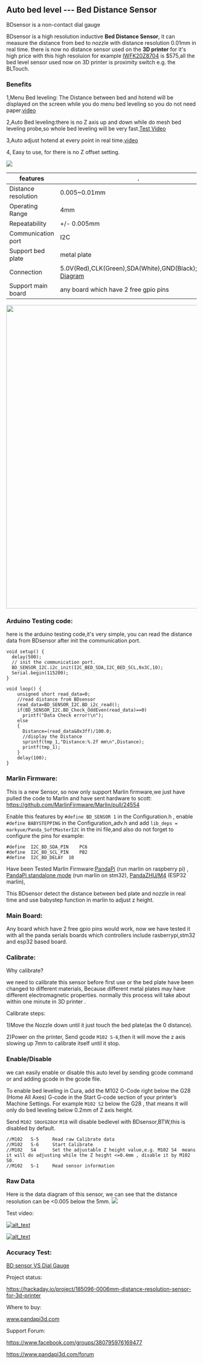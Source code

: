 ## Auto bed level --- Bed Distance Sensor

BDsensor is a non-contact dial gauge

BDsensor is a high resolution inductive **Bed Distance Sensor**, it can measure the distance from bed to nozzle with distance resolution 0.01mm in real time.
there is now no distance sensor used on the **3D printer** for it's high price with this high resoluion for example [IWFK20Z8704](https://www.walkerindustrial.com/IWFK-20Z8704-S35A-BAUMER-10155694-p/iwfk-20z8704-s35a.htm) is $575,all the bed level sensor used now on 3D printer is proximity switch e.g. the BLTouch.
 
### Benefits
1,Menu Bed leveling: The Distance between bed and hotend will be displayed on the screen while you do menu bed leveling so you do not need paper.[video](https://youtu.be/5Hh-R__WlqY)

2,Auto Bed leveling:there is no Z axis up and down while do mesh bed leveling probe,so whole bed leveling will be very fast.[Test Video](https://video.wixstatic.com/video/0d0edf_f2f0b38c765e43c680faaa4f673a74b6/480p/mp4/file.mp4)

3,Auto adjust hotend at every point in real time.[video](https://youtu.be/4qdCDU4c2ac)

4, Easy to use, for there is no Z offset setting. 


![](https://raw.githubusercontent.com/markniu/Bed_Distance_sensor/main/doc/516115055.jpg)
 
features |  .
--- | --- 
Distance resolution| 0.005~0.01mm  	
Operating Range|4mm
Repeatability|+/- 0.005mm
Communication port| I2C  	 
Support bed plate|metal plate 	 
Connection| 5.0V(Red),CLK(Green),SDA(White),GND(Black);[Timing Diagram](https://github.com/markniu/Bed_Distance_sensor/blob/main/doc/0220517153950.png)
Support main board| any board which have 2 free gpio pins	 
<img  style=" width:800px  " src="https://raw.githubusercontent.com/markniu/Bed_Distance_sensor/main/doc/wiring.jpg" >

### Arduino Testing code:
here is the arduino testing code,it's very simple, you can read the distance data from BDsensor after init the communication port.

```
void setup() {
  delay(500);
  // init the communication port.
  BD_SENSOR_I2C.i2c_init(I2C_BED_SDA,I2C_BED_SCL,0x3C,10);
  Serial.begin(115200);
}

void loop() {
    unsigned short read_data=0;
    //read distance from BDsensor
    read_data=BD_SENSOR_I2C.BD_i2c_read();    
    if(BD_SENSOR_I2C.BD_Check_OddEven(read_data)==0)
      printf("Data Check error!\n");
    else
    {
      Distance=(read_data&0x3ff)/100.0;
      //display the Distance
      sprintf(tmp_1,"Distance:%.2f mm\n",Distance);
      printf(tmp_1);
    }
    delay(100);
}
```


### Marlin Firmware:
This is a new Sensor, so now only support Marlin firmware,we just have pulled the code to Marlin and have sent hardware to scott:
https://github.com/MarlinFirmware/Marlin/pull/24554

Enable this features by `#define BD_SENSOR 1` in the Configuration.h , enable `#define BABYSTEPPING` in the Configuration_adv.h and add `lib_deps = markyue/Panda_SoftMasterI2C` in the ini file,and also do not forget to configure the pins for example:
```
#define  I2C_BD_SDA_PIN    PC6
#define  I2C_BD_SCL_PIN    PB2
#define  I2C_BD_DELAY  10
```
Have been Tested Marlin Firmware:[PandaPi](https://github.com/markniu/PandaPi/tree/master/Marlin2.x/pandapi)  (run marlin on raspberry pi)  , [PandaPi standalone mode](https://github.com/markniu/PandaPi/tree/master/Marlin2.x/standalone/Marlin-2.0.9.3) (run marlin on stm32), [PandaZHU/M4](https://github.com/markniu/PandaZHU) (ESP32 marlin),

This BDsensor detect the distance between bed plate and nozzle in real time and use babystep function in marlin to adjust z height.

### Main Board:
 Any board which have 2 free gpio pins would work, now we have tested it with all the panda serials boards which controllers include rasberrypi,stm32 and esp32 based board.
 
### Calibrate:
Why calibrate?

we need to calibrate this sensor before first use or the bed plate have been changed to different materials,
Because different metal plates may have different electromagnetic properties.
normally this process will take about within one minute in 3D printer .

Calibrate steps:

1)Move the Nozzle down until it just touch the bed plate(as the 0 distance).

2)Power on the printer, Send gcode `M102 S-6`,then it will move the z axis slowing up 7mm to calibrate itself until it stop.


### Enable/Disable 
we can easily enable or disable this auto level by sending gcode command or and adding gcode in the gcode file.

To enable bed leveling in Cura, add the M102 G-Code right below the G28 (Home All Axes) G-code in the Start G-code section of your printer’s Machine Settings.
For example `M102 S2` below the G28 , that means it will only do bed leveling below 0.2mm of Z axis height.

Send `M102 S0`or`G28`or `M18` will disable bedlevel with BDsensor,BTW,this is disabled by default.

```
//M102   S-5     Read raw Calibrate data
//M102   S-6     Start Calibrate 
//M102   S4      Set the adjustable Z height value,e.g. M102 S4  means it will do adjusting while the Z height <=0.4mm , disable it by M102 S0.
//M102   S-1     Read sensor information
```

### Raw Data
Here is the data diagram of this sensor, we can see that the distance resolution can be <0.005 below the 5mm.
![](https://raw.githubusercontent.com/markniu/Bed_Distance_sensor/main/doc/data.jpg)


Test video: 


[<img alt="alt_text"   src="https://raw.githubusercontent.com/markniu/Bed_Distance_sensor/main/doc/135228.jpg" />](https://youtu.be/5Hh-R__WlqY)

[<img alt="alt_text"   src="https://raw.githubusercontent.com/markniu/Bed_Distance_sensor/main/doc/135204.jpg" />](https://youtu.be/4qdCDU4c2ac)

### Accuracy Test: 
[BD sensor VS Dial Gauge](https://youtu.be/SLDsKLupcrk)

Project status:

https://hackaday.io/project/185096-0006mm-distance-resolution-sensor-for-3d-printer

Where to buy:

www.pandapi3d.com  

Support Forum: 

https://www.facebook.com/groups/380795976169477   

https://www.pandapi3d.com/forum
